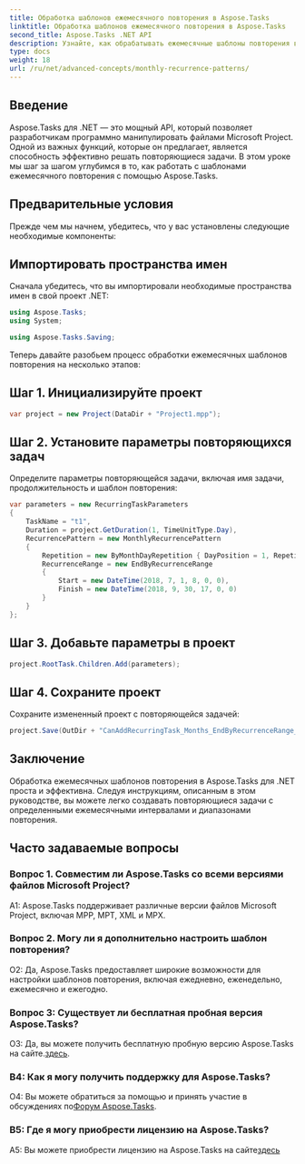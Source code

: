 ```yaml
---
title: Обработка шаблонов ежемесячного повторения в Aspose.Tasks
linktitle: Обработка шаблонов ежемесячного повторения в Aspose.Tasks
second_title: Aspose.Tasks .NET API
description: Узнайте, как обрабатывать ежемесячные шаблоны повторения в Aspose.Tasks для .NET, с помощью этого пошагового руководства.
type: docs
weight: 18
url: /ru/net/advanced-concepts/monthly-recurrence-patterns/
---
```

## Введение

Aspose.Tasks для .NET — это мощный API, который позволяет разработчикам программно манипулировать файлами Microsoft Project. Одной из важных функций, которые он предлагает, является способность эффективно решать повторяющиеся задачи. В этом уроке мы шаг за шагом углубимся в то, как работать с шаблонами ежемесячного повторения с помощью Aspose.Tasks.

## Предварительные условия

Прежде чем мы начнем, убедитесь, что у вас установлены следующие необходимые компоненты:

## Импортировать пространства имен

Сначала убедитесь, что вы импортировали необходимые пространства имен в свой проект .NET:

```csharp
using Aspose.Tasks;
using System;

using Aspose.Tasks.Saving;
```

Теперь давайте разобьем процесс обработки ежемесячных шаблонов повторения на несколько этапов:

## Шаг 1. Инициализируйте проект

```csharp
var project = new Project(DataDir + "Project1.mpp");
```

## Шаг 2. Установите параметры повторяющихся задач

Определите параметры повторяющейся задачи, включая имя задачи, продолжительность и шаблон повторения:

```csharp
var parameters = new RecurringTaskParameters
{
    TaskName = "t1",
    Duration = project.GetDuration(1, TimeUnitType.Day),
    RecurrencePattern = new MonthlyRecurrencePattern
    {
        Repetition = new ByMonthDayRepetition { DayPosition = 1, RepetitionInterval = 2 },
        RecurrenceRange = new EndByRecurrenceRange
        {
            Start = new DateTime(2018, 7, 1, 8, 0, 0),
            Finish = new DateTime(2018, 9, 30, 17, 0, 0)
        }
    }
};
```

## Шаг 3. Добавьте параметры в проект

```csharp
project.RootTask.Children.Add(parameters);
```

## Шаг 4. Сохраните проект

Сохраните измененный проект с повторяющейся задачей:

```csharp
project.Save(OutDir + "CanAddRecurringTask_Months_EndByRecurrenceRange_Test_out.mpp", SaveFileFormat.Mpp);
```

## Заключение

Обработка ежемесячных шаблонов повторения в Aspose.Tasks для .NET проста и эффективна. Следуя инструкциям, описанным в этом руководстве, вы можете легко создавать повторяющиеся задачи с определенными ежемесячными интервалами и диапазонами повторения.

## Часто задаваемые вопросы

### Вопрос 1. Совместим ли Aspose.Tasks со всеми версиями файлов Microsoft Project?

A1: Aspose.Tasks поддерживает различные версии файлов Microsoft Project, включая MPP, MPT, XML и MPX.

### Вопрос 2. Могу ли я дополнительно настроить шаблон повторения?

О2: Да, Aspose.Tasks предоставляет широкие возможности для настройки шаблонов повторения, включая ежедневно, еженедельно, ежемесячно и ежегодно.

### Вопрос 3: Существует ли бесплатная пробная версия Aspose.Tasks?

 О3: Да, вы можете получить бесплатную пробную версию Aspose.Tasks на сайте.[здесь](https://releases.aspose.com/).

### В4: Как я могу получить поддержку для Aspose.Tasks?

 О4: Вы можете обратиться за помощью и принять участие в обсуждениях по[Форум Aspose.Tasks](https://forum.aspose.com/c/tasks/15).

### В5: Где я могу приобрести лицензию на Aspose.Tasks?

 A5: Вы можете приобрести лицензию на Aspose.Tasks на сайте[здесь](https://purchase.aspose.com/buy)
